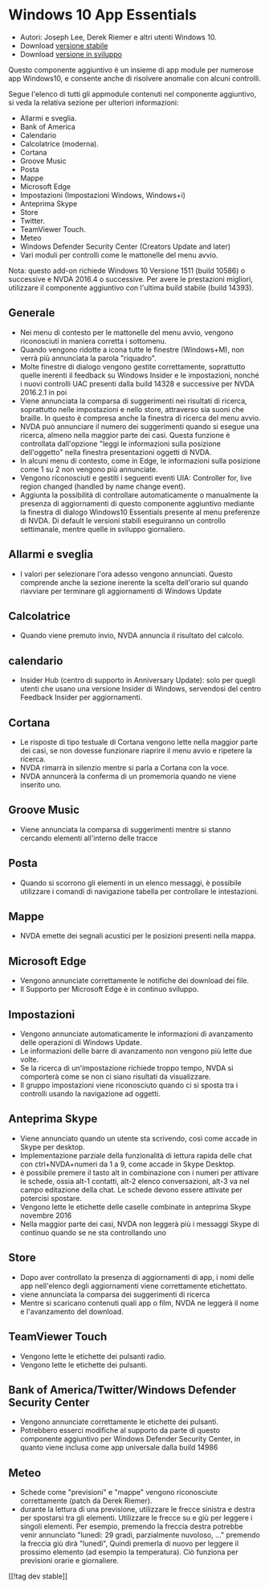 # Windows 10 App Essentials #

* Autori: Joseph Lee, Derek Riemer e altri utenti Windows 10.
* Download [versione stabile][1]
* Download [versione in sviluppo][2]

Questo componente aggiuntivo è un insieme di app module per numerose app
Windows10, e consente anche di risolvere anomalie con alcuni controlli.

Segue l'elenco di tutti gli appmodule contenuti nel componente aggiuntivo,
si veda la relativa sezione per ulteriori informazioni:

* Allarmi e sveglia.
* Bank of America
* Calendario
* Calcolatrice (moderna).
* Cortana
* Groove Music
* Posta
* Mappe
* Microsoft Edge
* Impostazioni (Impostazioni Windows, Windows+i)
* Anteprima Skype
* Store
* Twitter.
* TeamViewer Touch.
* Meteo
* Windows Defender Security Center (Creators Update and later)
* Vari moduli per controlli come le mattonelle del menu avvio.

Nota: questo add-on richiede  Windows 10 Versione 1511 (build 10586) o
successive e NVDA 2016.4 o successive. Per avere le prestazioni migliori,
utilizzare il componente aggiuntivo con l'ultima build stabile (build
14393).

## Generale

* Nei menu di contesto per le mattonelle del menu avvio, vengono
  riconosciuti in maniera corretta i sottomenu.
* Quando vengono ridotte a icona tutte le finestre (Windows+M), non verrà
  più annunciata la parola "riquadro".
* Molte finestre di dialogo vengono gestite correttamente, soprattutto
  quelle inerenti il feedback su Windows Insider e le impostazioni, nonché i
  nuovi controlli UAC presenti dalla build 14328 e successive per NVDA
  2016.2.1 in poi
* Viene annunciata la comparsa di suggerimenti nei risultati di ricerca,
  soprattutto nelle impostazioni e nello store, attraverso sia suoni che
  braille. In questo è compresa anche la finestra di ricerca del menu avvio.
* NVDA può annunciare il numero dei suggerimenti quando si esegue una
  ricerca, almeno nella maggior parte dei casi. Questa funzione è
  controllata dall'opzione "leggi le informazioni sulla posizione
  dell'oggetto" nella finestra presentazioni oggetti di NVDA.
* In alcuni menu di contesto, come in Edge, le informazioni sulla posizione
  come 1 su 2 non vengono più annunciate.
* Vengono riconosciuti e gestiti i seguenti eventi UIA: Controller for, live
  region changed (handled by name change event).
* Aggiunta la possibilità di controllare automaticamente o manualmente la
  presenza di aggiornamenti di questo componente aggiuntivo mediante la
  finestra di dialogo Windows10 Essentials presente al menu preferenze di
  NVDA. Di default le versioni stabili eseguiranno un controllo settimanale,
  mentre quelle in sviluppo giornaliero.

## Allarmi e sveglia

* I valori per selezionare l'ora adesso vengono annunciati. Questo comprende
  anche la sezione inerente la scelta dell'orario sul quando riavviare per
  terminare gli aggiornamenti di Windows Update

## Calcolatrice

* Quando viene premuto invio, NVDA annuncia il risultato del calcolo.

## calendario

* Insider Hub (centro di supporto in Anniversary Update): solo per quegli
  utenti che usano una versione Insider di Windows, servendosi del centro
  Feedback Insider per aggiornamenti.

## Cortana

* Le risposte di tipo testuale di Cortana vengono lette nella maggior parte
  dei casi, se non dovesse funzionare riaprire il menu avvio e ripetere la
  ricerca.
* NVDA rimarrà in silenzio mentre si parla a Cortana  con la voce.
* NVDA annuncerà la conferma di un promemoria quando ne viene inserito uno.

## Groove Music

* Viene annunciata la comparsa di suggerimenti mentre si stanno cercando
  elementi all'interno delle tracce

## Posta

* Quando si scorrono gli elementi in un elenco messaggi, è possibile
  utilizzare i comandi di navigazione tabella per controllare le
  intestazioni.

## Mappe

* NVDA emette dei segnali acustici per le posizioni presenti nella mappa.

## Microsoft Edge

* Vengono annunciate correttamente le notifiche dei download dei file.
* Il Supporto per Microsoft Edge è in continuo sviluppo.

## Impostazioni

* Vengono annunciate automaticamente le informazioni di avanzamento delle
  operazioni di Windows Update.
* Le informazioni delle barre di avanzamento non vengono più lette due
  volte.
* Se la ricerca di un'impostazione richiede troppo tempo, NVDA si comporterà
  come se non ci siano risultati da visualizzare.
* Il gruppo impostazioni viene riconosciuto quando ci si sposta tra i
  controlli usando la navigazione ad oggetti.

## Anteprima Skype

* Viene annunciato quando un utente sta scrivendo, così come accade in Skype
  per desktop.
* Implementazione parziale della funzionalità di lettura rapida delle chat
  con ctrl+NVDA+numeri da 1 a 9, come accade in Skype Desktop.
* è possibile premere il tasto alt in combinazione con i numeri per attivare
  le schede, ossia alt-1 contatti, alt-2 elenco conversazioni, alt-3 va nel
  campo editazione della chat. Le schede devono essere attivate per
  potercisi spostare.
* Vengono lette le etichette delle caselle combinate in anteprima Skype
  novembre 2016
* Nella maggior parte dei casi, NVDA non leggerà più i messaggi Skype di
  continuo quando se ne sta controllando uno

## Store

* Dopo aver controllato la presenza di aggiornamenti di app, i nomi delle
  app nell'elenco degli aggiornamenti viene correttamente etichettato.
* viene annunciata la comparsa  dei suggerimenti di ricerca
* Mentre si scaricano contenuti quali app o film, NVDA ne leggerà il nome e
  l'avanzamento del download.

## TeamViewer Touch

* Vengono lette le etichette dei pulsanti radio.
* Vengono lette le etichette dei pulsanti.

## Bank of America/Twitter/Windows Defender Security Center

* Vengono annunciate correttamente le etichette dei pulsanti.
* Potrebbero esserci modifiche al supporto da parte di questo componente
  aggiuntivo per Windows Defender Security Center, in quanto viene inclusa
  come app universale dalla build 14986 

## Meteo

* Schede come "previsioni" e "mappe" vengono riconosciute correttamente
  (patch da Derek Riemer). 
* durante la lettura di una previsione, utilizzare le frecce sinistra e
  destra per spostarsi tra gli elementi. Utilizzare le frecce su e giù per
  leggere i singoli elementi. Per esempio, premendo la freccia destra
  potrebbe venir annunciato "lunedì: 29 gradi, parzialmente nuvoloso, ..."
  premendo la freccia giù dirà "lunedì", Quindi premerla di nuovo per
  leggere il prossimo elemento (ad esempio la temperatura). Ciò funziona per
  previsioni orarie e giornaliere.

[[!tag dev stable]]

[1]: http://addons.nvda-project.org/files/get.php?file=w10

[2]: http://addons.nvda-project.org/files/get.php?file=w10-dev
